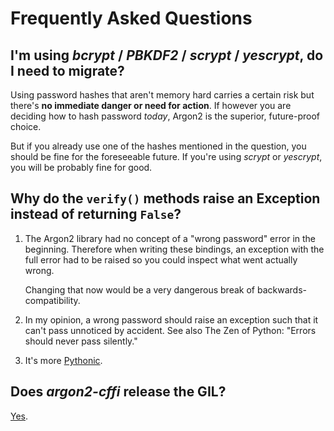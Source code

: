# Frequently Asked Questions

## I'm using *bcrypt* / *PBKDF2* / *scrypt* / *yescrypt*, do I need to migrate?

Using password hashes that aren't memory hard carries a certain risk but there's **no immediate danger or need for action**.
If however you are deciding how to hash password *today*, Argon2 is the superior, future-proof choice.

But if you already use one of the hashes mentioned in the question, you should be fine for the foreseeable future.
If you're using *scrypt* or *yescrypt*, you will be probably fine for good.


## Why do the `verify()` methods raise an Exception instead of returning `False`?

1.  The Argon2 library had no concept of a "wrong password" error in the beginning.
    Therefore when writing these bindings, an exception with the full error had to be raised so you could inspect what went actually wrong.

    Changing that now would be a very dangerous break of backwards-compatibility.

2.  In my opinion, a wrong password should raise an exception such that it can't pass unnoticed by accident.
    See also The Zen of Python: "Errors should never pass silently."

3.  It's more [Pythonic](https://docs.python.org/3/glossary.html#term-EAFP).


## Does *argon2-cffi* release the GIL?

[Yes](https://cffi.readthedocs.io/en/latest/ref.html#conversions).
